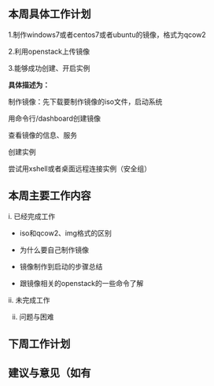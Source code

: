 ## 本周具体工作计划

1.制作windows7或者centos7或者ubuntu的镜像，格式为qcow2

2.利用openstack上传镜像

3.能够成功创建、开启实例

**具体描述为：**

制作镜像：先下载要制作镜像的iso文件，启动系统

用命令行/dashboard创建镜像

查看镜像的信息、服务

创建实例

尝试用xshell或者桌面远程连接实例（安全组）

## 本周主要工作内容

   i. 已经完成工作
 
   - iso和qcow2、img格式的区别
   
   
   - 为什么要自己制作镜像
   
   - 镜像制作到启动的步骤总结
   
   - 跟镜像相关的openstack的一些命令了解
 
   ii. 未完成工作
 
   ii. 问题与困难
 
## 下周工作计划
## 建议与意见（如有
